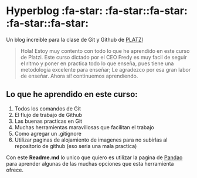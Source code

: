 # Hyperblog :fa-star: :fa-star::fa-star: :fa-star::fa-star:
Un blog increible para la clase de Git y Github de [PLATZI](http://https://platzi.com/ "PLATZI")

> Hola! Estoy muy contento con todo lo que he aprendido en este curso de Platzi. Este curso dictado por el CEO Fredy es muy facil de seguir el ritmo y poner en practica todo lo que ense&ntilde;a, pues tiene una metodologia excelente para ense&ntilde;ar; Le agradezco por esa gran labor de ense&ntilde;ar. Ahora si! continuemos aprendiendo. 

## Lo que he aprendido en este curso: 

1.  Todos los comandos de Git
2.  El flujo de trabajo de Github
3.  Las buenas practicas en Git
4. Muchas herramientas maravillosas que facilitan el trabajo
5.  Como agregar un .gitignore 
6. Utilizar paginas de alojamiento de imagenes para no subirlas al repositorio de github (eso seria una mala practica)

Con este **Readme.md** lo unico que quiero es utilizar la pagina de [Pandao](http://https://pandao.github.io/editor.md/en.html "Pandao") para aprender algunas de las muchas opciones que esta herramienta ofrece.  
